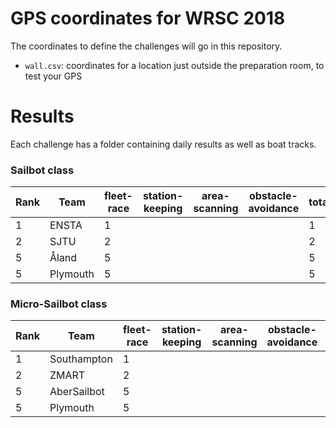 # GPS coordinates for WRSC 2018

The coordinates to define the challenges will go in this repository.

* `wall.csv`: coordinates for a location just outside the preparation room, to test your GPS


# Results
Each challenge has a folder containing daily results as well as boat tracks.


### Sailbot class
| Rank  | Team          | fleet-race | station-keeping | area-scanning | obstacle-avoidance | total |
| ----- | ------------- | -----      | --              | --            | --                 | --    |
| 1     | ENSTA         | 1          |                 |               |                    | 1     |
| 2     | SJTU          | 2          |                 |               |                    | 2     |
| 5     | Åland         | 5          |                 |               |                    | 5     |
| 5     | Plymouth      | 5          |                 |               |                    | 5     |


### Micro-Sailbot class
| Rank | Team          | fleet-race | station-keeping | area-scanning | obstacle-avoidance | total |
| ---- | ------------- | -----      | --              | --            | --                 | --    |
| 1    | Southampton   | 1          |                 |               |                    | 1     |
| 2    | ZMART         | 2          |                 |               |                    | 2     |
| 5    | AberSailbot   | 5          |                 |               |                    | 5     |
| 5    | Plymouth      | 5          |                 |               |                    | 5     |

